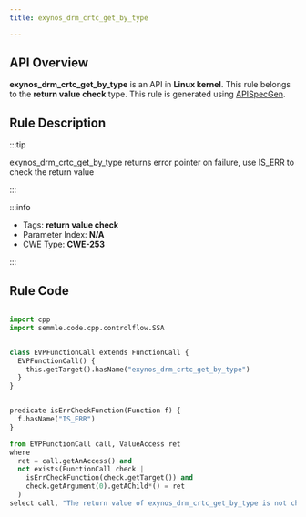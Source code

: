 ```yaml
---
title: exynos_drm_crtc_get_by_type

---
```



## API Overview
**exynos_drm_crtc_get_by_type** is an API in **Linux kernel**. This rule belongs to the **return value check** type. This rule is generated using [APISpecGen](../../tools/APISpecGen).
## Rule Description

:::tip

exynos_drm_crtc_get_by_type returns error pointer on failure, use IS_ERR to check the return value

:::

:::info

- Tags: **return value check**
- Parameter Index: **N/A**
- CWE Type: **CWE-253**

:::

## Rule Code
```python

import cpp
import semmle.code.cpp.controlflow.SSA


class EVPFunctionCall extends FunctionCall {
  EVPFunctionCall() {
    this.getTarget().hasName("exynos_drm_crtc_get_by_type")
  }
}


predicate isErrCheckFunction(Function f) {
  f.hasName("IS_ERR") 
}

from EVPFunctionCall call, ValueAccess ret
where
  ret = call.getAnAccess() and
  not exists(FunctionCall check |
    isErrCheckFunction(check.getTarget()) and
    check.getArgument(0).getAChild*() = ret
  )
select call, "The return value of exynos_drm_crtc_get_by_type is not checked with IS_ERR."
    
```